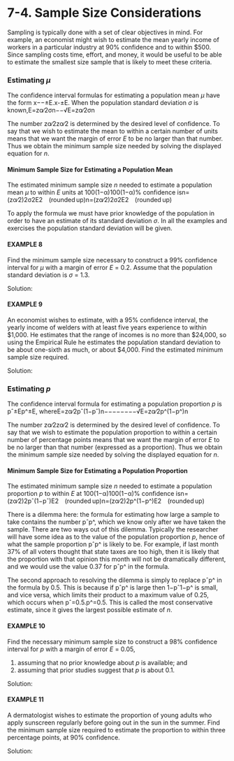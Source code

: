 # 7-4. Sample Size Considerations

Sampling is typically done with a set of clear objectives in mind. For example, an economist might wish to estimate the mean yearly income of workers in a particular industry at 90% confidence and to within $500. Since sampling costs time, effort, and money, it would be useful to be able to estimate the smallest size sample that is likely to meet these criteria.

### Estimating _μ_

The confidence interval formulas for estimating a population mean _μ_ have the form x−−±E.x-±E. When the population standard deviation _σ_ is known,E=zα∕2σn−−√E=zα∕2σn

The number zα∕2zα∕2 is determined by the desired level of confidence. To say that we wish to estimate the mean to within a certain number of units means that we want the margin of error _E_ to be no larger than that number. Thus we obtain the minimum sample size needed by solving the displayed equation for _n_.

#### Minimum Sample Size for Estimating a Population Mean

The estimated minimum sample size _n_ needed to estimate a population mean _μ_ to within _E_ units at 100\(1−α\)100\(1−α\)% confidence isn=\(zα∕2\)2σ2E2 \(rounded up\)n=\(zα∕2\)2σ2E2 \(rounded up\)

To apply the formula we must have prior knowledge of the population in order to have an estimate of its standard deviation _σ_. In all the examples and exercises the population standard deviation will be given.

#### EXAMPLE 8

Find the minimum sample size necessary to construct a 99% confidence interval for _μ_ with a margin of error _E_ = 0.2. Assume that the population standard deviation is _σ_ = 1.3.

Solution:





#### EXAMPLE 9

An economist wishes to estimate, with a 95% confidence interval, the yearly income of welders with at least five years experience to within $1,000. He estimates that the range of incomes is no more than $24,000, so using the Empirical Rule he estimates the population standard deviation to be about one-sixth as much, or about $4,000. Find the estimated minimum sample size required.

Solution:



### Estimating _p_

The confidence interval formula for estimating a population proportion _p_ is pˆ±Ep^±E, whereE=zα∕2pˆ\(1−pˆ\)n−−−−−−−−√E=zα∕2p^\(1−p^\)n

The number zα∕2zα∕2 is determined by the desired level of confidence. To say that we wish to estimate the population proportion to within a certain number of percentage points means that we want the margin of error _E_ to be no larger than that number \(expressed as a proportion\). Thus we obtain the minimum sample size needed by solving the displayed equation for _n_.

#### Minimum Sample Size for Estimating a Population Proportion

The estimated minimum sample size _n_ needed to estimate a population proportion _p_ to within _E_ at 100\(1−α\)100\(1−α\)% confidence isn=\(zα∕2\)2pˆ\(1−pˆ\)E2 \(rounded up\)n=\(zα∕2\)2p^\(1−p^\)E2 \(rounded up\)

There is a dilemma here: the formula for estimating how large a sample to take contains the number pˆp^, which we know only after we have taken the sample. There are two ways out of this dilemma. Typically the researcher will have some idea as to the value of the population proportion _p_, hence of what the sample proportion pˆp^ is likely to be. For example, if last month 37% of all voters thought that state taxes are too high, then it is likely that the proportion with that opinion this month will not be dramatically different, and we would use the value 0.37 for pˆp^ in the formula.

The second approach to resolving the dilemma is simply to replace pˆp^ in the formula by 0.5. This is because if pˆp^ is large then 1−pˆ1−p^ is small, and vice versa, which limits their product to a maximum value of 0.25, which occurs when pˆ=0.5.p^=0.5. This is called the most conservative estimate, since it gives the largest possible estimate of _n_.

#### EXAMPLE 10

Find the necessary minimum sample size to construct a 98% confidence interval for _p_ with a margin of error _E_ = 0.05,

1. assuming that no prior knowledge about _p_ is available; and
2. assuming that prior studies suggest that _p_ is about 0.1.

Solution:





#### EXAMPLE 11

A dermatologist wishes to estimate the proportion of young adults who apply sunscreen regularly before going out in the sun in the summer. Find the minimum sample size required to estimate the proportion to within three percentage points, at 90% confidence.

Solution:





